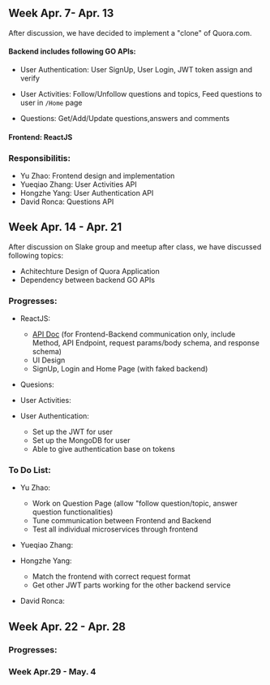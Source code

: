 ## Week Apr. 7- Apr. 13
After discussion, we have decided to implement a "clone" of Quora.com. 

#### Backend includes following GO APIs:

* User Authentication:  User SignUp, User Login, JWT token assign and verify

* User Activities:  Follow/Unfollow questions and topics, Feed questions to user in `/Home` page

* Questions: Get/Add/Update questions,answers and comments

#### Frontend:     ReactJS

### Responsibilitis:

* Yu Zhao: Frontend design and implementation
* Yueqiao Zhang: User Activities API
* Hongzhe Yang: User Authentication API
* David Ronca: Questions API

## Week Apr. 14 - Apr. 21

After discussion on Slake group and meetup after class, we have discussed following topics:

* Achitechture Design of Quora Application
* Dependency between backend GO APIs

### Progresses:
* ReactJS: 
    * [API Doc](https://docs.google.com/spreadsheets/d/1M4RdDfX2pyHF5RVmjj8jFG7bgsPhhCXzO-LWUfgFXt8/edit?usp=sharing ) (for Frontend-Backend communication only, include Method, API Endpoint, request params/body schema, and response schema)
    * UI Design
    * SignUp, Login and Home Page (with faked backend)

* Quesions:

* User Activities:
* User Authentication: 
    * Set up the JWT for user 
    * Set up the MongoDB for user 
    * Able to give authentication base on tokens

### To Do List:
* Yu Zhao:
    * Work on Question Page (allow "follow question/topic, answer question functionalities)
    * Tune communication between Frontend and Backend
    * Test all individual microservices through frontend

* Yueqiao Zhang:

* Hongzhe Yang:
    * Match the frontend with correct request format
    * Get other JWT parts working for the other backend service

* David Ronca:


## Week Apr. 22 - Apr. 28

### Progresses:
 


### Week Apr.29 - May. 4 